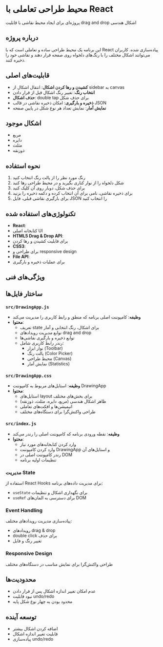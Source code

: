 # محیط طراحی تعاملی با React

پروژه‌ای برای ایجاد محیط نقاشی با قابلیت drag and drop اشکال هندسی

## درباره پروژه

این برنامه یک محیط طراحی ساده و تعاملی است که با React پیاده‌سازی شده. کاربران می‌توانند اشکال مختلف را با رنگ‌های دلخواه روی صفحه قرار دهند و نقاشی خود را ذخیره کنند.

## قابلیت‌های اصلی

- **کشیدن و رها کردن اشکال**: انتقال اشکال از sidebar به canvas
- **انتخاب رنگ**: تغییر رنگ اشکال قبل از قرار دادن
- **حذف اشکال**: double tap برای حذف شکل
- **ذخیره و بارگیری**: امکان ذخیره نقاشی در قالب JSON
- **نمایش آمار**: نمایش تعداد هر نوع شکل در پایین صفحه

## اشکال موجود

- مربع
- دایره  
- مثلث
- ذوزنقه

## نحوه استفاده

1. رنگ مورد نظر را از پالت رنگ انتخاب کنید
2. شکل دلخواه را از نوار کناری بگیرید و در محیط طراحی رها کنید
3. برای حذف شکل، دوبار روی آن کلیک کنید
4. برای ذخیره نقاشی، نامی برای آن انتخاب کرده و دکمه ذخیره را بزنید
5. برای بارگیری نقاشی قبلی، فایل JSON را انتخاب کنید


## تکنولوژی‌های استفاده شده

- **React**:
-  کتابخانه اصلی UI
- **HTML5 Drag & Drop API**:
-  برای قابلیت کشیدن و رها کردن
- **CSS3**:
-  برای طراحی و responsive design
- **File API**:
-  برای عملیات ذخیره و بارگیری

## ویژگی‌های فنی

## ساختار فایل‌ها

### `src/DrawingApp.js`
- **وظیفه**: کامپوننت اصلی برنامه که منطق و رابط کاربری را مدیریت می‌کند
- **محتوا**:
  - تعریف state برای اشکال، رنگ انتخابی و آمار
  - توابع مدیریت رویدادهای drag and drop
  - توابع ذخیره و بارگیری نقاشی‌ها
  - رندر رابط کاربری شامل:
    - نوار ابزار (Toolbar)
    - پالت رنگ (Color Picker)  
    - محیط طراحی (Canvas)
    - نمایش آمار (Statistics)

### `src/DrawingApp.css`
- **وظیفه**: استایل‌های مربوط به کامپوننت DrawingApp
- **محتوا**:
  - استایل‌های layout برای بخش‌های مختلف
  - ظاهر اشکال هندسی (مربع، دایره، مثلث، ذوزنقه)
  - انیمیشن‌ها و افکت‌های تعاملی
  - طراحی واکنش‌گرا برای دستگاه‌های مختلف

### `src/index.js`
- **وظیفه**: نقطه ورودی برنامه که کامپوننت اصلی را رندر می‌کند
- **محتوا**:
  - وارد کردن کتابخانه‌های مورد نیاز
  - وارد کردن کامپوننت DrawingApp و استایل‌های آن
  - رندر کامپوننت اصلی در DOM
  - تنظیمات اولیه برنامه

### مدیریت State
استفاده از React Hooks برای مدیریت داده‌های برنامه:
- `useState` برای نگهداری اشکال و تنظیمات
- `useRef` برای دسترسی به المان‌های DOM

### Event Handling
پیاده‌سازی مدیریت رویدادهای مختلف:
- رویدادهای drag & drop
- double click برای حذف
- تغییر رنگ و فایل

### Responsive Design
طراحی واکنش‌گرا برای نمایش مناسب در دستگاه‌های مختلف

## محدودیت‌ها

- عدم امکان تغییر اندازه اشکال پس از قرار دادن
- نبود قابلیت undo/redo
- محدود بودن به چهار نوع شکل پایه

## توسعه آینده

- اضافه کردن اشکال بیشتر
- قابلیت تغییر اندازه اشکال
- پیاده‌سازی undo/redo

